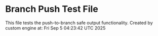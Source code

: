# Branch Push Test File
This file tests the push-to-branch safe output functionality.
Created by custom engine at: Fri Sep  5 04:23:42 UTC 2025
